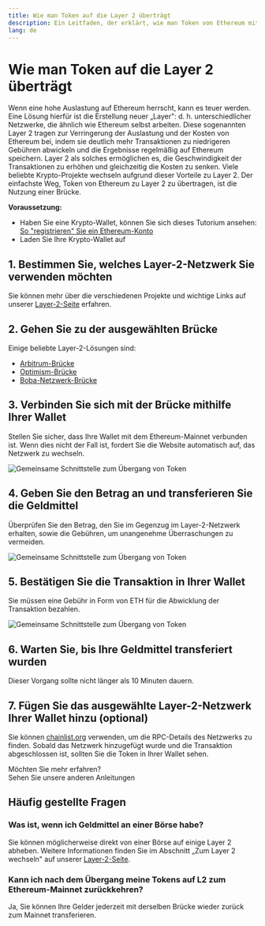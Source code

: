```yaml
---
title: Wie man Token auf die Layer 2 überträgt
description: Ein Leitfaden, der erklärt, wie man Token von Ethereum mithilfe eines Übergangs zu Ebene 2 überträgt.
lang: de
---
```


# Wie man Token auf die Layer 2 überträgt

Wenn eine hohe Auslastung auf Ethereum herrscht, kann es teuer werden. Eine Lösung hierfür ist die Erstellung neuer „Layer": d. h. unterschiedlicher Netzwerke, die ähnlich wie Ethereum selbst arbeiten. Diese sogenannten Layer 2 tragen zur Verringerung der Auslastung und der Kosten von Ethereum bei, indem sie deutlich mehr Transaktionen zu niedrigeren Gebühren abwickeln und die Ergebnisse regelmäßig auf Ethereum speichern. Layer 2 als solches ermöglichen es, die Geschwindigkeit der Transaktionen zu erhöhen und gleichzeitig die Kosten zu senken. Viele beliebte Krypto-Projekte wechseln aufgrund dieser Vorteile zu Layer 2. Der einfachste Weg, Token von Ethereum zu Layer 2 zu übertragen, ist die Nutzung einer Brücke.

**Voraussetzung:**

- Haben Sie eine Krypto-Wallet, können Sie sich dieses Tutorium ansehen: [So "registrieren" Sie ein Ethereum-Konto](/guides/how-to-create-an-ethereum-account/)
- Laden Sie Ihre Krypto-Wallet auf

## 1. Bestimmen Sie, welches Layer-2-Netzwerk Sie verwenden möchten

Sie können mehr über die verschiedenen Projekte und wichtige Links auf unserer [Layer-2-Seite](/layer-2/) erfahren.

## 2. Gehen Sie zu der ausgewählten Brücke

Einige beliebte Layer-2-Lösungen sind:

- [Arbitrum-Brücke](https://bridge.arbitrum.io/?l2ChainId=42161)
- [Optimism-Brücke](https://app.optimism.io/bridge/deposit)
- [Boba-Netzwerk-Brücke](https://gateway.boba.network/)

## 3. Verbinden Sie sich mit der Brücke mithilfe Ihrer Wallet

Stellen Sie sicher, dass Ihre Wallet mit dem Ethereum-Mainnet verbunden ist. Wenn dies nicht der Fall ist, fordert Sie die Website automatisch auf, das Netzwerk zu wechseln.

![Gemeinsame Schnittstelle zum Übergang von Token](./bridge1.png)

## 4. Geben Sie den Betrag an und transferieren Sie die Geldmittel

Überprüfen Sie den Betrag, den Sie im Gegenzug im Layer-2-Netzwerk erhalten, sowie die Gebühren, um unangenehme Überraschungen zu vermeiden.

![Gemeinsame Schnittstelle zum Übergang von Token](./bridge2.png)

## 5. Bestätigen Sie die Transaktion in Ihrer Wallet

Sie müssen eine Gebühr in Form von ETH für die Abwicklung der Transaktion bezahlen.

![Gemeinsame Schnittstelle zum Übergang von Token](./bridge3.png)

## 6. Warten Sie, bis Ihre Geldmittel transferiert wurden

Dieser Vorgang sollte nicht länger als 10 Minuten dauern.

## 7. Fügen Sie das ausgewählte Layer-2-Netzwerk Ihrer Wallet hinzu (optional)

Sie können [chainlist.org](http://chainlist.org) verwenden, um die RPC-Details des Netzwerks zu finden. Sobald das Netzwerk hinzugefügt wurde und die Transaktion abgeschlossen ist, sollten Sie die Token in Ihrer Wallet sehen.
<br />

<Alert variant="update">
<Emoji text=":eyes:" className="text-4xl"/>
<AlertContent className="justify-between flex-row items-center">
  <div>Möchten Sie mehr erfahren?</div>
  <ButtonLink href="/guides/">
    Sehen Sie unsere anderen Anleitungen
  </ButtonLink>
</AlertContent>
</Alert>

## Häufig gestellte Fragen

### Was ist, wenn ich Geldmittel an einer Börse habe?

Sie können möglicherweise direkt von einer Börse auf einige Layer 2 abheben. Weitere Informationen finden Sie im Abschnitt „Zum Layer 2 wechseln" auf unserer [Layer-2-Seite](/layer-2/).

### Kann ich nach dem Übergang meine Tokens auf L2 zum Ethereum-Mainnet zurückkehren?

Ja, Sie können Ihre Gelder jederzeit mit derselben Brücke wieder zurück zum Mainnet transferieren.
